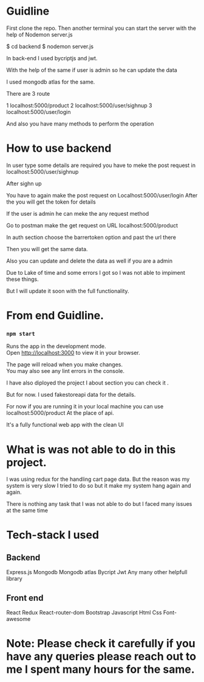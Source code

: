 

# Guidline 

First clone the repo. Then another terminal you can start the server with the help of 
Nodemon server.js

$ cd backend
$ nodemon server.js




In back-end I used bycriptjs and jwt.

With the help of the same if user is admin so he can update the data

 I used mongodb atlas for the same.

There are 3 route 


1 localhost:5000/product
2 localhost:5000/user/sighnup
3 localhost:5000/user/login

And also you have many methods to perform the operation



# How to use backend 


In user type some details are required you have to meke the post request in
 localhost:5000/user/sighnup

After sighn up

You have to again make the post request on 
Localhost:5000/user/login
After the you will get the token for details

If the user is admin he can meke the any request method

Go to postman make the get request on URL localhost:5000/product

In auth section choose the barrertoken option and past the url there

Then you will get the same data.


Also you can update and delete the data as well if you are a admin



Due to Lake of time and some errors I got so I was not able to impiment these things.


But I will update it soon with the full functionality.



# From end Guidline.

### `npm start`

Runs the app in the development mode.\
Open [http://localhost:3000](http://localhost:3000) to view it in your browser.

The page will reload when you make changes.\
You may also see any lint errors in the console.

I have also diployed the project I about section you can check it
.

But for now. 
I used fakestoreapi data for the details.

For now if you are running it in your local machine you can use localhost:5000/product
At the place of api.


It's a fully functional web app with the clean UI


# What is was not able to do in this project.


I was using redux for the handling cart page data.
But the reason was my system is very slow I tried to do so but it make my system hang again and again.




There is nothing any task that I was not able to do but I faced many issues at the same time

# Tech-stack I used

## Backend

Express.js
Mongodb
Mongodb atlas
Bycript
Jwt
Any many other helpfull library

## Front end

React
Redux
React-router-dom
Bootstrap
Javascript
Html
Css
Font-awesome



# Note: Please check it carefully if you have any queries please reach out to me I spent many hours for the same. 
